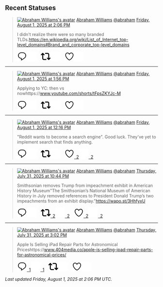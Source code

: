 ## Recent Statuses

> <a href="https://indieweb.social/@abraham"><img alt="Abraham Williams's avatar" src="https://cdn.masto.host/indiewebsocial/accounts/avatars/109/292/540/382/343/163/original/d00f2e03ce9c85b1.jpg" height="24" width="24" ></a> [Abraham Williams](https://indieweb.social/@abraham) [@abraham](https://indieweb.social/@abraham) [Friday, August 1, 2025 at 2:06 PM](https://indieweb.social/@abraham/114953890896467663)
>
> I didn&#39;t realize there were so many branded TLDs.https://en.wikipedia.org/wiki/List_of_Internet_top-level_domains#Brand_and_corporate_top-level_domains
>
> [![Reply](./images/reply_light.svg#gh-light-mode-only "Reply")](https://indieweb.social/@abraham/114953890896467663#gh-light-mode-only)[![Reply](./images/reply.svg#gh-dark-mode-only "Reply")](https://indieweb.social/@abraham/114953890896467663#gh-dark-mode-only)&emsp;[![Boost](./images/retweet_light.svg#gh-light-mode-only "Boost")](https://indieweb.social/@abraham/114953890896467663#gh-light-mode-only)[![Boost](./images/retweet.svg#gh-dark-mode-only "Boost")](https://indieweb.social/@abraham/114953890896467663#gh-dark-mode-only)&emsp;[![Favorite](./images/like_light.svg#gh-light-mode-only "Favorite")](https://indieweb.social/@abraham/114953890896467663#gh-light-mode-only)[![Favorite](./images/like.svg#gh-dark-mode-only "Favorite")](https://indieweb.social/@abraham/114953890896467663#gh-dark-mode-only)


---

> <a href="https://indieweb.social/@abraham"><img alt="Abraham Williams's avatar" src="https://cdn.masto.host/indiewebsocial/accounts/avatars/109/292/540/382/343/163/original/d00f2e03ce9c85b1.jpg" height="24" width="24" ></a> [Abraham Williams](https://indieweb.social/@abraham) [@abraham](https://indieweb.social/@abraham) [Friday, August 1, 2025 at 1:56 PM](https://indieweb.social/@abraham/114953851325972090)
>
> Applying to YC: then vs nowhttps://www.youtube.com/shorts/tFpsZKYJc-M
>
> [![Reply](./images/reply_light.svg#gh-light-mode-only "Reply")](https://indieweb.social/@abraham/114953851325972090#gh-light-mode-only)[![Reply](./images/reply.svg#gh-dark-mode-only "Reply")](https://indieweb.social/@abraham/114953851325972090#gh-dark-mode-only)&emsp;[![Boost](./images/retweet_light.svg#gh-light-mode-only "Boost")](https://indieweb.social/@abraham/114953851325972090#gh-light-mode-only)[![Boost](./images/retweet.svg#gh-dark-mode-only "Boost")](https://indieweb.social/@abraham/114953851325972090#gh-dark-mode-only)&emsp;[![Favorite](./images/like_light.svg#gh-light-mode-only "Favorite")](https://indieweb.social/@abraham/114953851325972090#gh-light-mode-only)[![Favorite](./images/like.svg#gh-dark-mode-only "Favorite")](https://indieweb.social/@abraham/114953851325972090#gh-dark-mode-only)


---

> <a href="https://indieweb.social/@abraham"><img alt="Abraham Williams's avatar" src="https://cdn.masto.host/indiewebsocial/accounts/avatars/109/292/540/382/343/163/original/d00f2e03ce9c85b1.jpg" height="24" width="24" ></a> [Abraham Williams](https://indieweb.social/@abraham) [@abraham](https://indieweb.social/@abraham) [Friday, August 1, 2025 at 12:16 PM](https://indieweb.social/@abraham/114953461365095261)
>
> &quot;Reddit wants to become a search engine&quot;. Good luck. They&#39;ve yet to implement search that finds anything.
>
> [![Reply](./images/reply_light.svg#gh-light-mode-only "Reply")](https://indieweb.social/@abraham/114953461365095261#gh-light-mode-only)[![Reply](./images/reply.svg#gh-dark-mode-only "Reply")](https://indieweb.social/@abraham/114953461365095261#gh-dark-mode-only)&emsp;[![Boost](./images/retweet_light.svg#gh-light-mode-only "Boost")](https://indieweb.social/@abraham/114953461365095261#gh-light-mode-only)[![Boost](./images/retweet.svg#gh-dark-mode-only "Boost")](https://indieweb.social/@abraham/114953461365095261#gh-dark-mode-only)&emsp;[![Favorite](./images/like_light.svg#gh-light-mode-only "Favorite")&ensp;2](https://indieweb.social/@abraham/114953461365095261#gh-light-mode-only)[![Favorite](./images/like.svg#gh-dark-mode-only "Favorite")&ensp;2](https://indieweb.social/@abraham/114953461365095261#gh-dark-mode-only)


---

> <a href="https://indieweb.social/@abraham"><img alt="Abraham Williams's avatar" src="https://cdn.masto.host/indiewebsocial/accounts/avatars/109/292/540/382/343/163/original/d00f2e03ce9c85b1.jpg" height="24" width="24" ></a> [Abraham Williams](https://indieweb.social/@abraham) [@abraham](https://indieweb.social/@abraham) [Thursday, July 31, 2025 at 10:44 PM](https://indieweb.social/@abraham/114950265928662759)
>
> Smithsonian removes Trump from impeachment exhibit in American History Museum&quot;The Smithsonian’s National Museum of American History in July removed references to President Donald Trump’s two impeachments from an exhibit display.&quot;https://wapo.st/3HhfyxU
>
> [![Reply](./images/reply_light.svg#gh-light-mode-only "Reply")](https://indieweb.social/@abraham/114950265928662759#gh-light-mode-only)[![Reply](./images/reply.svg#gh-dark-mode-only "Reply")](https://indieweb.social/@abraham/114950265928662759#gh-dark-mode-only)&emsp;[![Boost](./images/retweet_light.svg#gh-light-mode-only "Boost")&ensp;2](https://indieweb.social/@abraham/114950265928662759#gh-light-mode-only)[![Boost](./images/retweet.svg#gh-dark-mode-only "Boost")&ensp;2](https://indieweb.social/@abraham/114950265928662759#gh-dark-mode-only)&emsp;[![Favorite](./images/like_light.svg#gh-light-mode-only "Favorite")&ensp;2](https://indieweb.social/@abraham/114950265928662759#gh-light-mode-only)[![Favorite](./images/like.svg#gh-dark-mode-only "Favorite")&ensp;2](https://indieweb.social/@abraham/114950265928662759#gh-dark-mode-only)


---

> <a href="https://indieweb.social/@abraham"><img alt="Abraham Williams's avatar" src="https://cdn.masto.host/indiewebsocial/accounts/avatars/109/292/540/382/343/163/original/d00f2e03ce9c85b1.jpg" height="24" width="24" ></a> [Abraham Williams](https://indieweb.social/@abraham) [@abraham](https://indieweb.social/@abraham) [Thursday, July 31, 2025 at 3:02 PM](https://indieweb.social/@abraham/114948448646768598)
>
> Apple Is Selling iPad Repair Parts for Astronomical Priceshttps://www.404media.co/apple-is-selling-ipad-repair-parts-for-astronomical-prices/
>
> [![Reply](./images/reply_light.svg#gh-light-mode-only "Reply")&ensp;1](https://indieweb.social/@abraham/114948448646768598#gh-light-mode-only)[![Reply](./images/reply.svg#gh-dark-mode-only "Reply")&ensp;1](https://indieweb.social/@abraham/114948448646768598#gh-dark-mode-only)&emsp;[![Boost](./images/retweet_light.svg#gh-light-mode-only "Boost")](https://indieweb.social/@abraham/114948448646768598#gh-light-mode-only)[![Boost](./images/retweet.svg#gh-dark-mode-only "Boost")](https://indieweb.social/@abraham/114948448646768598#gh-dark-mode-only)&emsp;[![Favorite](./images/like_light.svg#gh-light-mode-only "Favorite")](https://indieweb.social/@abraham/114948448646768598#gh-light-mode-only)[![Favorite](./images/like.svg#gh-dark-mode-only "Favorite")](https://indieweb.social/@abraham/114948448646768598#gh-dark-mode-only)


_Last updated Friday, August 1, 2025 at 2:06 PM UTC._

